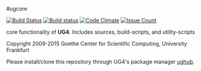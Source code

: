 #ugcore

[![Build Status](https://travis-ci.org/UG4/ugcore.svg?branch=master)](https://travis-ci.org/UG4/ugcore)
[![Build status](https://ci.appveyor.com/api/projects/status/3jor63mr5hap1b2x?svg=true)](https://ci.appveyor.com/project/miho/ugcore)
[![Code Climate](https://codeclimate.com/github/UG4/ugcore/badges/gpa.svg)](https://codeclimate.com/github/UG4/ugcore)
[![Issue Count](https://codeclimate.com/github/UG4/ugcore/badges/issue_count.svg)](https://codeclimate.com/github/UG4/ugcore)

core functionality of **UG4**. Includes sources, build-scripts,
and utility-scripts

Copyright 2009-2015 Goethe Center for Scientific Computing, University Frankfurt

Please install/clone this repository through UG4's package manager
[ughub](https://github.com/UG4/ughub).
